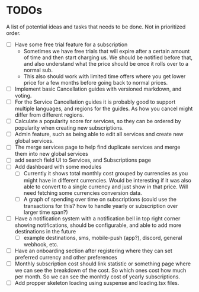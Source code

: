 # TODOs
A list of potential ideas and tasks that needs to be done. Not in prioritized order.

- [ ] Have some free trial feature for a subscription
  - Sometimes we have free trials that will expire after a certain amount of time and then start charging us. We should be notified before that, and also understand what the price should be once it rolls over to a normal sub.
  - This also should work with limited time offers where you get lower price for a few months before going back to normal prices.
- [ ] Implement basic Cancellation guides with versioned markdown, and voting.
- [ ] For the Service Cancellation guides it is probably good to support multiple languages, and regions for the guides. As how you cancel might differ from different regions.
- [ ] Calculate a popularity score for services, so they can be ordered by popularity when creating new subscriptions. 
- [ ] Admin feature, such as being able to edit all services and create new global services.
- [ ] The merge services page to help find duplicate services and merge them into new global services
- [ ] add search field UI to Services, and Subscriptions page
- [ ] Add dashboard with some modules
    - [ ] Currently it shows total monthly cost grouped by currencies as you might have in different currencies. Would be interesting if it was also able to convert to a single currency and just show in that price. Will need fetching some currencies conversion data.
  - [ ] A graph of spending over time on subscriptions (could use the transactions for this? how to handle yearly or subscription over larger time span?)
- [ ] Have a notification system with a notification bell in top right corner showing notifications, should be configurable, and able to add more destinations in the future
  - [ ] example destinations, sms, mobile-push (app?), discord, general webhook, etc.
- [ ] Have an onboarding section after registering where they can set preferred currency and other preferences
- [ ] Monthly subscription cost should link statistic or something page where we can see the breakdown of the cost. So which ones cost how much per month. So we can see the monhtly cost of yearly subscriptions.
- [ ] Add propper skeleton loading using suspense and loading.tsx files.